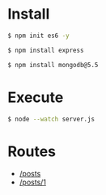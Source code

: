 # Install

```bash
$ npm init es6 -y

```
```bash
$ npm install express
```

```bash
$ npm install mongodb@5.5
```

# Execute

```bash
$ node --watch server.js 
```

# Routes

- [/posts](http://localhost:3000/posts)
- [/posts/1](http://localhost:3000/posts/1)